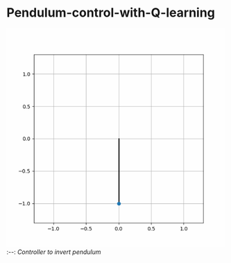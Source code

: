 # Pendulum-control-with-Q-learning

<!-- <p align = 'center'>
<img src = "assets/inversePendulum.gif">
</p>   -->

![](Assets/inversePendulum.gif)
:--:
*Controller to invert pendulum*
